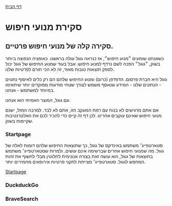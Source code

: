 [דף הבית](index.md)

# סקירת מנועי חיפוש

## סקירה קלה של מנועי חיפוש פרטיים.
כשאנחנו שומעים ״מנוע חיפוש״, אז כנראה גוגל עולה בראשנו. כאופציה הנפוצה ביותר בשוק, ״גוגל״ הפכה לשם נרדף למנוע חיפוש. אבל בעוד שמנוע החיפוש של גוגל יכול לספק תוצאות טובות מאוד, זה לא הכי תורם לפרטיות שלנו.

גוגל היא חברת פרסום. הדפדפן (כרום) ומנוע החיפוש שלהם הם רק כלים לאיסוף נתנוים - הנתונים שלנו - המידע שנאסף משמש לצורך שטחי מודעות ממוקדים יותר שיתאימו במיוחד למשתמש - אנחנו. 

עם גוגל, המוצר האמיתי הוא אנחנו.

אם אתם מרגישים לא בנוח עם רמת המעקב הזו, אתם לא לבד. למרבה המזל, ישנם מנועי חיפוש שאינם עוקבים אחרינו. לכן דף זה קיים כדי להכיר לכם את האלטרנטיבות שקיימות בשוק.

### Startpage
סטארטפייג׳ משתמש באינדקס של גוגל, כך שתוצאות החיפוש שלהם דומות לאלה של גוגל. מה שמנועי חיפוש אחרים שברשימה אינם עושים. ולמרות שסטארטפייג׳ משתמש בתוצאות של גוגל, הוא עושה זאת בצורה אנונימית לחלוטין מבלי לחשוף את זהות המחפש לגוגל. סטארטפייג׳ מצייתת לתקני פרטיות אירופאים מחמירים יותר.

<a href="startpage.com" target="_blank">Startpage</a>

### DuckduckGo

### BraveSearch
